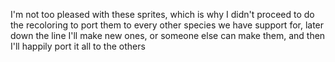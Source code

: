 I'm not too pleased with these sprites, which is why I didn't proceed to do the recoloring to port them to every other species we have support for, later down the line I'll make new ones, or someone else can make them, and then I'll happily port it all to the others
